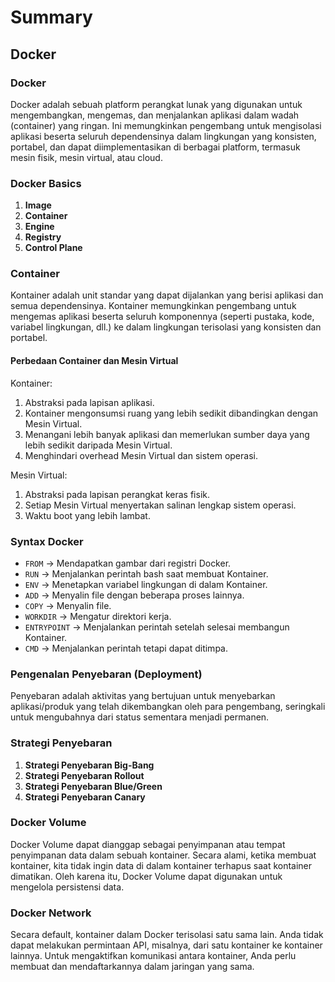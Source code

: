 # Summary
## Docker

### Docker
Docker adalah sebuah platform perangkat lunak yang digunakan untuk mengembangkan, mengemas, dan menjalankan aplikasi dalam wadah (container) yang ringan. Ini memungkinkan pengembang untuk mengisolasi aplikasi beserta seluruh dependensinya dalam lingkungan yang konsisten, portabel, dan dapat diimplementasikan di berbagai platform, termasuk mesin fisik, mesin virtual, atau cloud.

### Docker Basics
1. **Image**
2. **Container**
3. **Engine**
4. **Registry**
5. **Control Plane**

### Container
Kontainer adalah unit standar yang dapat dijalankan yang berisi aplikasi dan semua dependensinya. Kontainer memungkinkan pengembang untuk mengemas aplikasi beserta seluruh komponennya (seperti pustaka, kode, variabel lingkungan, dll.) ke dalam lingkungan terisolasi yang konsisten dan portabel.

#### Perbedaan Container dan Mesin Virtual
Kontainer:
1. Abstraksi pada lapisan aplikasi.
2. Kontainer mengonsumsi ruang yang lebih sedikit dibandingkan dengan Mesin Virtual.
3. Menangani lebih banyak aplikasi dan memerlukan sumber daya yang lebih sedikit daripada Mesin Virtual.
4. Menghindari overhead Mesin Virtual dan sistem operasi.

Mesin Virtual:
1. Abstraksi pada lapisan perangkat keras fisik.
2. Setiap Mesin Virtual menyertakan salinan lengkap sistem operasi.
3. Waktu boot yang lebih lambat.

### Syntax Docker
- `FROM` -> Mendapatkan gambar dari registri Docker.
- `RUN` -> Menjalankan perintah bash saat membuat Kontainer.
- `ENV` -> Menetapkan variabel lingkungan di dalam Kontainer.
- `ADD` -> Menyalin file dengan beberapa proses lainnya.
- `COPY` -> Menyalin file.
- `WORKDIR` -> Mengatur direktori kerja.
- `ENTRYPOINT` -> Menjalankan perintah setelah selesai membangun Kontainer.
- `CMD` -> Menjalankan perintah tetapi dapat ditimpa.

### Pengenalan Penyebaran (Deployment)
Penyebaran adalah aktivitas yang bertujuan untuk menyebarkan aplikasi/produk yang telah dikembangkan oleh para pengembang, seringkali untuk mengubahnya dari status sementara menjadi permanen.

### Strategi Penyebaran
1. **Strategi Penyebaran Big-Bang**
2. **Strategi Penyebaran Rollout**
3. **Strategi Penyebaran Blue/Green**
4. **Strategi Penyebaran Canary**

### Docker Volume
Docker Volume dapat dianggap sebagai penyimpanan atau tempat penyimpanan data dalam sebuah kontainer. Secara alami, ketika membuat kontainer, kita tidak ingin data di dalam kontainer terhapus saat kontainer dimatikan. Oleh karena itu, Docker Volume dapat digunakan untuk mengelola persistensi data.

### Docker Network
Secara default, kontainer dalam Docker terisolasi satu sama lain. Anda tidak dapat melakukan permintaan API, misalnya, dari satu kontainer ke kontainer lainnya. Untuk mengaktifkan komunikasi antara kontainer, Anda perlu membuat dan mendaftarkannya dalam jaringan yang sama.
